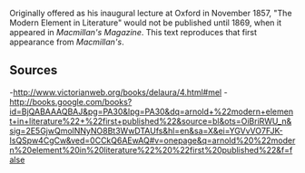 
Originally offered as his inaugural lecture at Oxford in November 1857, "The Modern Element in Literature" would not be published until 1869, when it appeared in *Macmillan's Magazine*. This text reproduces that first appearance from *Macmillan's*.

## Sources 

-http://www.victorianweb.org/books/delaura/4.html#mel
-http://books.google.com/books?id=BjQABAAAQBAJ&pg=PA30&lpg=PA30&dq=arnold+%22modern+element+in+literature%22+%22first+published%22&source=bl&ots=OiBriRWU_n&sig=2E5GjwQmolNNyNO8Bt3WwDTAUfs&hl=en&sa=X&ei=YGVvVO7FJK-IsQSpw4CgCw&ved=0CCkQ6AEwAQ#v=onepage&q=arnold%20%22modern%20element%20in%20literature%22%20%22first%20published%22&f=false
